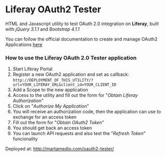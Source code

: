 # Liferay OAuth2 Tester

HTML and Javascript utility to test OAuth 2.0 integration on **Liferay**, built with _jQuery 3.1.1_ and _Bootstrap 4.1.1_

You can follow the official documentation to create and manage OAuth2 Applications [here](https://dev.liferay.com/es/discover/deployment/-/knowledge_base/7-1/oauth-2-0 "Liferay Documentation")

### How to use the Liferay OAuth 2.0 Tester application

1. Start Liferay Portal
2. Register a new OAuth2 application and set as callback: `http://DEPLOYMENT_OF_THIS_UTILITY/?url=YOUR_LIFERAY_URL&client_id=YOUR_CLIENT_ID`
3. Add a Scope to the new application
4. Access to the utility and fill out the form for "_Obtain Liferay Authorization_"
5. Click on "_Authorize My Application_"
6. You will receive an authorization code, then the application can use to exchange for an access token
7. Fill out the form for "_Obtain OAuth2 Token_"
7. You should get back an access token
8. You can launch API requests and also test the "_Refresh Token_" funcionality

Deployed at: http://martamedio.com/oauth2-tester/